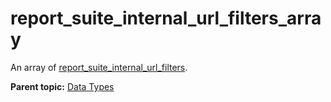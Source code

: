 # report_suite_internal_url_filters_array

An array of [report_suite_internal_url_filters](r_report_suite_internal_url_filter.md#).

**Parent topic:** [Data Types](../data_types/c_datatypes.md)

